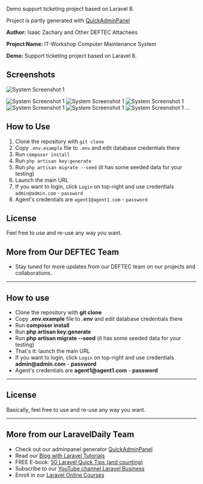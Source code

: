 Demo support ticketing project based on Laravel 8.

Project is partly generated with [QuickAdminPanel](https://2019.quickadminpanel.com)

**Author:** Isaac Zachary and Other DEFTEC Attachees

**Project Name:** IT-Workshop Computer Maintenance System

**Demo:** Support ticketing project based on Laravel 8.

## Screenshots
![System Screenshot 1](https://github.com/IsaacZachary/IT-Workshop-Computer-Maintenance/blob/master/public/img/screenshots/1.Welcome.PNG?raw=true)

![System Screenshot 1](https://ibb.co/YWydLRq)
![System Screenshot 1](https://ibb.co/M1pxQZS)
![System Screenshot 1](https://ibb.co/GMzhT4z)
![System Screenshot 1](https://ibb.co/H2vSsLT)
![System Screenshot 1](https://ibb.co/6YJSRV4)
![System Screenshot 1](https://ibb.co/SQ95mHt)
...

## How to Use

1. Clone the repository with `git clone`
2. Copy `.env.example` file to `.env` and edit database credentials there
3. Run `composer install`
4. Run `php artisan key:generate`
5. Run `php artisan migrate --seed` (it has some seeded data for your testing)
6. Launch the main URL
7. If you want to login, click `Login` on top-right and use credentials `admin@admin.com` - `password`
8. Agent's credentials are `agent1@agent1.com` - `password`

## License

Feel free to use and re-use any way you want.

## More from Our DEFTEC Team

- Stay tuned for more updates from our DEFTEC team on our projects and collaborations.
---

## How to use

- Clone the repository with __git clone__
- Copy __.env.example__ file to __.env__ and edit database credentials there
- Run __composer install__
- Run __php artisan key:generate__
- Run __php artisan migrate --seed__ (it has some seeded data for your testing)
- That's it: launch the main URL 
- If you want to login, click `Login` on top-right and use credentials __admin@admin.com__ - __password__ 
- Agent's credentials are __agent1@agent1.com__ - __password__ 

---

## License

Basically, feel free to use and re-use any way you want.

---

## More from our LaravelDaily Team

- Check out our adminpanel generator [QuickAdminPanel](https://quickadminpanel.com)
- Read our [Blog with Laravel Tutorials](https://laraveldaily.com)
- FREE E-book: [50 Laravel Quick Tips (and counting)](https://laraveldaily.com/free-e-book-40-laravel-quick-tips-and-counting/)
- Subscribe to our [YouTube channel Laravel Business](https://www.youtube.com/channel/UCTuplgOBi6tJIlesIboymGA)
- Enroll in our [Laravel Online Courses](https://laraveldaily.teachable.com/)

